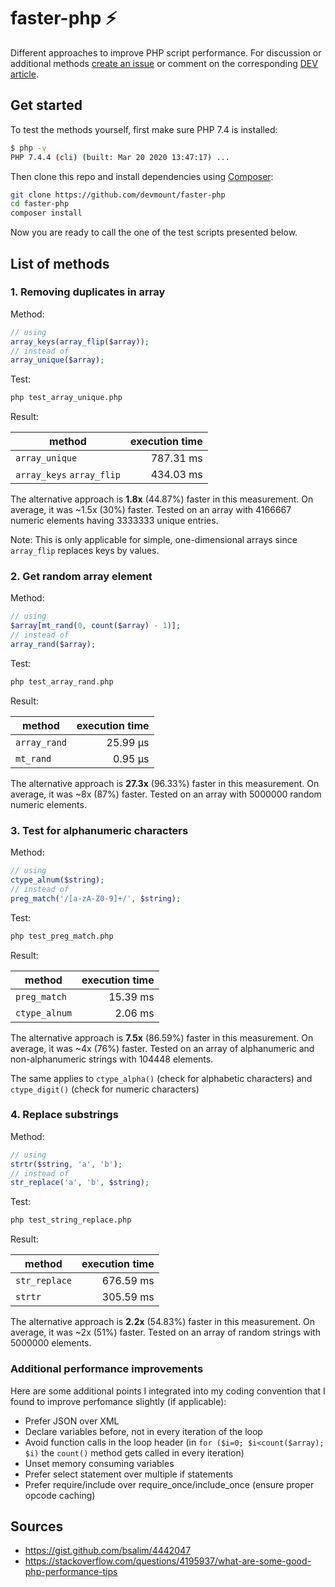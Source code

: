 # faster-php ⚡

Different approaches to improve PHP script performance. For discussion or additional methods [create an issue](https://github.com/devmount/faster-php/issues/new) or comment on the corresponding [DEV article](https://dev.to/devmount/4-php-tricks-to-boost-script-performance-ol1).

## Get started

To test the methods yourself, first make sure PHP 7.4 is installed:

```bash
$ php -v
PHP 7.4.4 (cli) (built: Mar 20 2020 13:47:17) ...
```

Then clone this repo and install dependencies using [Composer](https://getcomposer.org):

```bash
git clone https://github.com/devmount/faster-php
cd faster-php
composer install
```

Now you are ready to call the one of the test scripts presented below.

## List of methods

### 1. Removing duplicates in array

Method:

```php
// using
array_keys(array_flip($array));
// instead of
array_unique($array);
```

Test:

```bash
php test_array_unique.php
```

Result:

| method | execution time |
|--------|---------------:|
| `array_unique` | 787.31 ms |
| `array_keys` `array_flip` | 434.03 ms |

The alternative approach is **1.8x** (44.87%) faster in this measurement. On average, it was ~1.5x (30%) faster. Tested on an array with 4166667 numeric elements having 3333333 unique entries.

Note: This is only applicable for simple, one-dimensional arrays since `array_flip` replaces keys by values.

### 2. Get random array element

Method:

```php
// using
$array[mt_rand(0, count($array) - 1)];
// instead of
array_rand($array);
```

Test:

```bash
php test_array_rand.php
```

Result:

| method | execution time |
|--------|---------------:|
| `array_rand` | 25.99 μs |
| `mt_rand` | 0.95 μs |

The alternative approach is **27.3x** (96.33%) faster in this measurement. On average, it was ~8x (87%) faster. Tested on an array with 5000000 random numeric elements.

### 3. Test for alphanumeric characters

Method:

```php
// using
ctype_alnum($string);
// instead of
preg_match('/[a-zA-Z0-9]+/', $string);
```

Test:

```bash
php test_preg_match.php
```

Result:

| method | execution time |
|--------|---------------:|
| `preg_match` | 15.39 ms |
| `ctype_alnum` | 2.06 ms |

The alternative approach is **7.5x** (86.59%) faster in this measurement. On average, it was ~4x (76%) faster. Tested on an array of alphanumeric and non-alphanumeric strings with 104448 elements.

The same applies to `ctype_alpha()` (check for alphabetic characters) and `ctype_digit()` (check for numeric characters)

### 4. Replace substrings

Method:

```php
// using
strtr($string, 'a', 'b');
// instead of
str_replace('a', 'b', $string);
```

Test:

```bash
php test_string_replace.php
```

Result:

| method | execution time |
|--------|---------------:|
| `str_replace` | 676.59 ms |
| `strtr` | 305.59 ms |

The alternative approach is **2.2x** (54.83%) faster in this measurement. On average, it was ~2x (51%) faster. Tested on an array of random strings with 5000000 elements.

### Additional performance improvements

Here are some additional points I integrated into my coding convention that I found to improve perfomance slightly (if applicable):

- Prefer JSON over XML
- Declare variables before, not in every iteration of the loop
- Avoid function calls in the loop header (in `for ($i=0; $i<count($array); $i)` the `count()` method gets called in every iteration)
- Unset memory consuming variables
- Prefer select statement over multiple if statements
- Prefer require/include over require_once/include_once (ensure proper opcode caching)

## Sources

- <https://gist.github.com/bsalim/4442047>
- <https://stackoverflow.com/questions/4195937/what-are-some-good-php-performance-tips>
